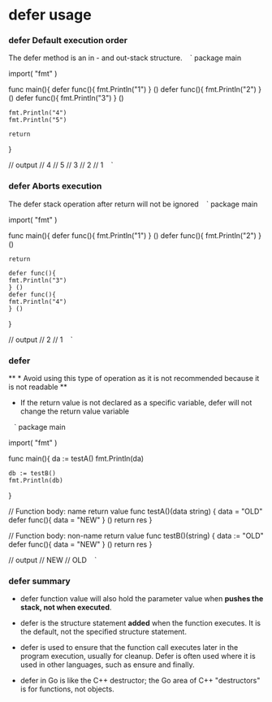 # defer usage

### defer Default execution order

The defer method is an in - and out-stack structure.
` ` `
package main

import(
		"fmt"
)

func main(){
	defer func(){
	fmt.Println("1")
	} ()
	defer func(){
	fmt.Println("2")
	} ()
	defer func(){
	fmt.Println("3")
	} ()

	fmt.Println("4")
	fmt.Println("5")

	return
}

// output
// 4
// 5
// 3
// 2
// 1
` ` `

### defer Aborts execution

The defer stack operation after return will not be ignored
` ` `
package main

import(
	"fmt"
)

func main(){
	defer func(){
	fmt.Println("1")
	} ()
	defer func(){
	fmt.Println("2")
	} ()

	return

	defer func(){
	fmt.Println("3")
	} ()
	defer func(){
	fmt.Println("4")
	} ()
}

// output
// 2
// 1
` ` `

### defer

** * Avoid using this type of operation as it is not recommended because it is not readable **
* If the return value is not declared as a specific variable, defer will not change the return value variable

` ` `
package main

import(
	"fmt"
)

func main(){
	da := testA()
	fmt.Println(da)

	db := testB()
	fmt.Println(db)
}

// Function body: name return value
func testA()(data string) {
	data = "OLD"
	defer func(){
	data = "NEW"
	} ()
	return res
}

// Function body: non-name return value
func testB()(string) {
	data := "OLD"
	defer func(){
	data = "NEW"
	} ()
	return res
}

// output
// NEW
// OLD
` ` `

### defer summary

* defer function value will also hold the parameter value when **pushes the stack, not when executed**.

* defer is the structure statement **added** when the function executes. It is the default, not the specified structure statement.

* defer is used to ensure that the function call executes later in the program execution, usually for cleanup. Defer is often used where it is used in other languages, such as ensure and finally.

* defer in Go is like the C++ destructor; the Go area of C++ "destructors" is for functions, not objects.
